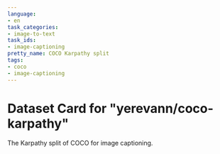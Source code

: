 ```yaml
---
language:
- en
task_categories:
- image-to-text
task_ids:
- image-captioning
pretty_name: COCO Karpathy split
tags:
- coco
- image-captioning
---
```


# Dataset Card for "yerevann/coco-karpathy"

The Karpathy split of COCO for image captioning.

